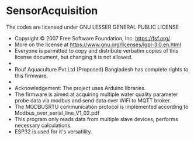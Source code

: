 # SensorAcquisition

The codes are licensed under GNU LESSER GENERAL PUBLIC LICENSE
*   Copyright © 2007 Free Software Foundation, Inc. <https://fsf.org/>
*   More on the license at <https://www.gnu.org/licenses/lgpl-3.0.en.html>
*   Everyone is permitted to copy and distribute verbatim copies of this license document, but changing it is not allowed.
*   
*   Rouf Aquaculture Pvt.Ltd (Proposed) Bangladesh has complete rights to this firmware.
*
*   Acknowledgement: The project uses Arduino libraries.  
*   The firmware is aimed at acquiring multiple water quality parameter probe data via modbus and send data over WiFi to MQTT broker.
*   The MODBUSRTU communication protocol is implemented according to Modbus_over_serial_line_V1_02.pdf
*   This program only reads data from multiple slave devices, performs necessary calculations.
*   ESP32 is used for it's versatility. 
